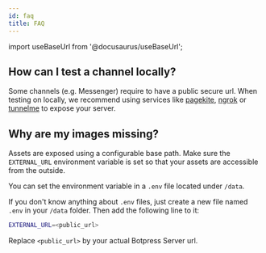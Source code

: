 ```yaml
---
id: faq
title: FAQ
---
```


import useBaseUrl from '@docusaurus/useBaseUrl';

## How can I test a channel locally?

Some channels (e.g. Messenger) require to have a public secure url. When testing on locally, we recommend using services like [pagekite](https://pagekite.net/), [ngrok](https://ngrok.com) or [tunnelme](https://localtunnel.github.io/www/) to expose your server.

## Why are my images missing?

Assets are exposed using a configurable base path. Make sure the `EXTERNAL_URL` environment variable is set so that your assets are accessible from the outside.

You can set the environment variable in a `.env` file located under `/data`.

If you don't know anything about `.env` files, just create a new file named `.env` in your `/data` folder. Then add the following line to it:

```bash
EXTERNAL_URL=<public_url>
```

Replace `<public_url>` by your actual Botpress Server url.
